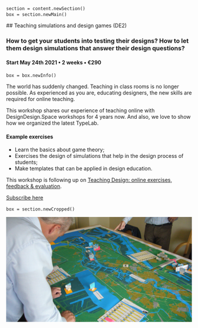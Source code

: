 <!-- DE2 -->

~~~
section = content.newSection()
box = section.newMain()
~~~
<a name="DE2"/>
## Teaching simulations and design games <span class="wcode">(DE2)</span>

### How to get your students into testing their designs? How to let them design simulations that answer their design questions?

#### Start May 24<span class="sup">th</span> 2021 • 2 weeks • €290

~~~
box = box.newInfo()
~~~

The world has suddenly changed. Teaching in class rooms is no longer possible. As experienced as you are, educating designers, the new skills are required for online teaching. 

This workshop shares our experience of teaching online with DesignDesign.Space workshops for 4 years now. And also, we love to show how we organized the latest TypeLab.

#### Example exercises

* Learn the basics about game theory;
* Exercises the design of simulations that help in the design process of students;
* Make templates that can be applied in design education.

This workshop is following up on [Teaching Design: online exercises, feedback & evaluation](#DE1).

<a href="https://docs.google.com/forms/d/1vLKGROUx03Sm3QGWEwuP1f7Uo1v4qQCmG1FlaxOT88A" target="external">Subscribe here</a>

~~~
box = section.newCropped()
~~~

![cover y=top x=center](images/L1060019.JPG)


